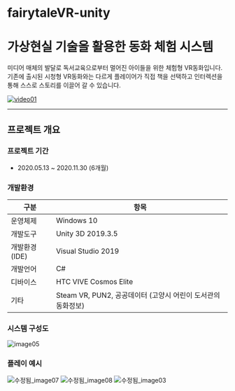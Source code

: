 # fairytaleVR-unity
# 가상현실 기술을 활용한 동화 체험 시스템

미디어 매체의 발달로 독서교육으로부터 멀어진 아이들을 위한 체험형 VR동화입니다.
기존에 출시된 시청형 VR동화와는 다르게 플레이어가 직접 책을 선택하고 인터렉션을 통해 스스로 스토리를 이끌어 갈 수 있습니다.

[![video01](http://img.youtube.com/vi/rBowxEFV-h0/0.jpg)](https://youtu.be/rBowxEFV-h0?t=0s) 

------
## 프로젝트 개요

### 프로젝트 기간

* 2020.05.13 ~ 2020.11.30 (6개월)

### 개발환경

| 구분 | 항목 |
| ------ | ------ |
| 운영체제 | Windows 10 |
| 개발도구 | Unity 3D 2019.3.5 |
| 개발환경(IDE) | Visual Studio 2019 |
| 개발언어 | C# |
| 디바이스 | HTC VIVE Cosmos Elite |
| 기타 | Steam VR, PUN2, 공공데이터 (고양시 어린이 도서관의 동화정보) |

### 시스템 구성도
![image05](https://user-images.githubusercontent.com/61134850/127846149-5a6b3e03-411e-4148-886d-67724784e2ad.png)


### 플레이 예시
![수정됨_image07](https://user-images.githubusercontent.com/61134850/127846351-79dad8fa-f6bb-49c2-9f5d-d458f876370f.png)
![수정됨_image08](https://user-images.githubusercontent.com/61134850/127846355-2aad965c-1693-44ed-8204-0107e29fc6e0.png)
![수정됨_image03](https://user-images.githubusercontent.com/61134850/127846054-0421a110-4aba-4c73-8e76-da171f8ceeaa.png)

